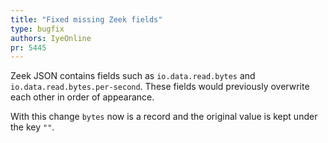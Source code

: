 ```yaml
---
title: "Fixed missing Zeek fields"
type: bugfix
authors: IyeOnline
pr: 5445
---
```


Zeek JSON contains fields such as `io.data.read.bytes` and
`io.data.read.bytes.per-second`. These fields would previously overwrite each other
in order of appearance.

With this change `bytes` now is a record and the original value is kept under the
key `""`.
